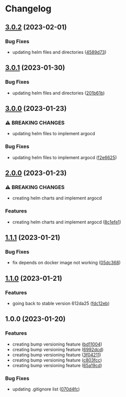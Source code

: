 # Changelog

## [3.0.2](https://github.com/matbuha/devops-example-job/compare/v3.0.1...v3.0.2) (2023-02-01)


### Bug Fixes

* updating helm files and directories ([4589d73](https://github.com/matbuha/devops-example-job/commit/4589d732e123638d42190b1e7e3d41123cbf4427))

## [3.0.1](https://github.com/matbuha/devops-example-job/compare/v3.0.0...v3.0.1) (2023-01-30)


### Bug Fixes

* updating helm files and directories ([201b61b](https://github.com/matbuha/devops-example-job/commit/201b61b50bf7b85f4dcfe37c312d159be3c9f09c))

## [3.0.0](https://github.com/matbuha/devops-example-job/compare/v2.0.0...v3.0.0) (2023-01-23)


### ⚠ BREAKING CHANGES

* updating helm files to implement argocd

### Bug Fixes

* updating helm files to implement argocd ([f2e6625](https://github.com/matbuha/devops-example-job/commit/f2e662559849b196a121ad342ed0a26667ff3d59))

## [2.0.0](https://github.com/matbuha/devops-example-job/compare/v1.1.1...v2.0.0) (2023-01-23)


### ⚠ BREAKING CHANGES

* creating helm charts and implement argocd

### Features

* creating helm charts and implement argocd ([8c1efe1](https://github.com/matbuha/devops-example-job/commit/8c1efe15e8abb35459e3b4d2466c1d4a8220c450))

## [1.1.1](https://github.com/matbuha/devops-example-job/compare/v1.1.0...v1.1.1) (2023-01-21)


### Bug Fixes

* fix depends on docker image not working ([05dc368](https://github.com/matbuha/devops-example-job/commit/05dc36878ed31fee576d368e28fc24e43578fc81))

## [1.1.0](https://github.com/matbuha/devops-example-job/compare/v1.0.0...v1.1.0) (2023-01-21)


### Features

* going back to stable version 612da25 ([fdc12eb](https://github.com/matbuha/devops-example-job/commit/fdc12eb7226f8f17005e1a3765119742da279352))

## 1.0.0 (2023-01-20)


### Features

* creating bump versioning feature ([bd11004](https://github.com/matbuha/devops-example-job/commit/bd110045bf90905d1f768ee818fba40ef48eb7de))
* creating bump versioning feature ([6992dcd](https://github.com/matbuha/devops-example-job/commit/6992dcd2341a08d5bf17ca4918eb4dcc293106c0))
* creating bump versioning feature ([3f04211](https://github.com/matbuha/devops-example-job/commit/3f042111c46ab282f6c11115aaa3bed443bb0459))
* creating bump versioning feature ([c803fcc](https://github.com/matbuha/devops-example-job/commit/c803fccc439731bb292c45659074c83d60b0b2ff))
* creating bump versioning feature ([65a19cd](https://github.com/matbuha/devops-example-job/commit/65a19cdd7610d48edb64fae8a9f196a6f5467f14))


### Bug Fixes

* updating .gitignore list ([070d4fc](https://github.com/matbuha/devops-example-job/commit/070d4fcf5f861a8e2c140c08ff40fc03db855700))
